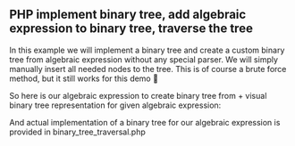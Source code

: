 ## PHP implement binary tree, add algebraic expression to binary tree, traverse the tree

In this example we will implement a binary tree and create a custom binary tree from algebraic expression without 
any special parser. We will simply manually insert all needed nodes to the tree. This is of course a brute force method, 
but it still works for this demo 🙂

So here is our algebraic expression to create binary tree from + visual binary tree representation for given 
algebraic expression:

And actual implementation of a binary tree for our algebraic expression is provided in binary_tree_traversal.php